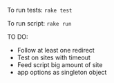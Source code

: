 To run tests:
```rake test```

To run script:
```rake run```

TO DO:
- Follow at least one redirect
- Test on sites with timeout
- Feed script big amount of site
- app options as singleton object